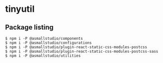 # tinyutil

## Package listing

```shell
$ npm i -P @asmallstudio/components
$ npm i -P @asmallstudio/configurations
$ npm i -P @asmallstudio/plugin-react-static-css-modules-postcss
$ npm i -P @asmallstudio/plugin-react-static-css-modules-postcss-sass
$ npm i -P @asmallstudio/utilities
```

